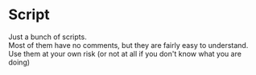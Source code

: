 # Script

Just a bunch of scripts. \
Most of them have no comments, but they are fairly easy to understand. \
Use them at your own risk (or not at all if you don't know what you are doing)

